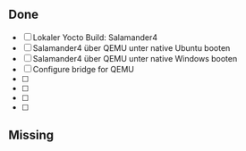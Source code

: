 ## Done
- [ ] Lokaler Yocto Build: Salamander4 
- [ ] Salamander4 über QEMU unter native Ubuntu booten     
- [ ] Salamander4 über QEMU unter native Windows booten
- [ ] Configure bridge for QEMU
- [ ]  
- [ ]  
- [ ]  
- [ ]  


## Missing